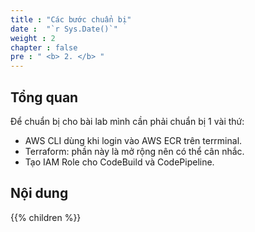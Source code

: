 ```yaml
---
title : "Các bước chuẩn bị"
date :  "`r Sys.Date()`" 
weight : 2 
chapter : false
pre : " <b> 2. </b> "
---
```


## Tổng quan

Để chuẩn bị cho bài lab mình cần phải chuẩn bị 1 vài thứ:
- AWS CLI dùng khi login vào AWS ECR trên terrminal.
- Terraform: phần này là mở rộng nên có thể cân nhắc.
- Tạo IAM Role cho CodeBuild và CodePipeline.

## Nội dung

{{% children  %}}
